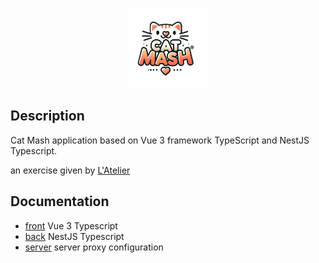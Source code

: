 <p align="center">
    <img src="./front/src/assets/logo-removebg.png" width="128">
</p>

## Description
Cat Mash application based on Vue 3 framework TypeScript and NestJS Typescript.

an exercise given by [L'Atelier](https://latelier.co)

## Documentation

 - [front](./front/README.md) Vue 3 Typescript
 - [back](./back/README.md) NestJS Typescript
 - [server](./server/README.md) server proxy configuration